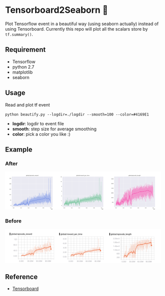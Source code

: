 # Tensorboard2Seaborn 🌈
Plot Tensorflow event in a beautiful way (using seaborn actually) instead of using Tensorboard. Currently this repo will plot all the scalars store by ```tf.summary()```.


## Requirement
- Tensorflow
- python 2.7
- matplotlib
- seaborn

## Usage
Read and plot tf event

```
python beautify.py --logdir=./logdir --smooth=100 --color=#4169E1
```
- **logdir**: logdir to event file
- **smooth**: step size for average smoothing
- **color**: pick a color you like :)

## Example
### After
<img src="figure/example.png" width="800">   

### Before
<img src="figure/tf_example.png" width="800">

## Reference
- [Tensorboard](https://www.tensorflow.org/get_started/summaries_and_tensorboard)

